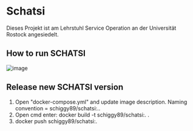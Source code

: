 # Schatsi
Dieses Projekt ist am Lehrstuhl Service Operation an der Universität Rostock angesiedelt.

## How to run SCHATSI
![image](https://user-images.githubusercontent.com/13328959/123556114-c32e1280-d789-11eb-98bb-b21c9b8a85e1.png)

## Release new SCHATSI version
1. Open "docker-compose.yml" and update image description. Naming convention = schiggy89/schatsi:<YYMMDD>.<index>.
2. Open cmd enter: docker build -t schiggy89/schatsi:<YYMMDD>.<index> .
3. docker push schiggy89/schatsi:<YYMMDD>.<index>


